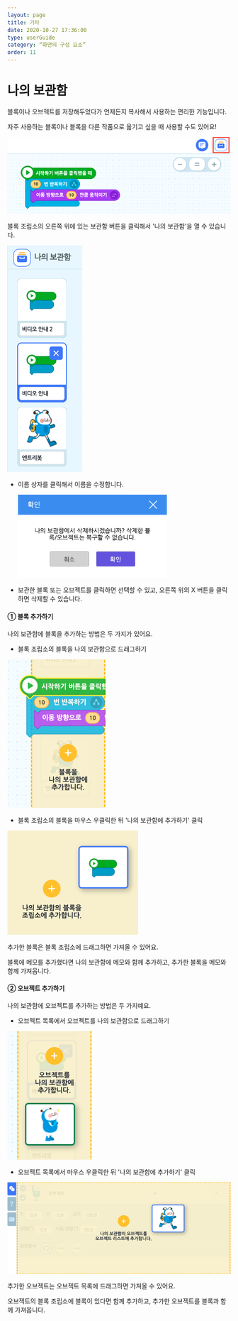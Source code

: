 ```yaml
---
layout: page
title: 기타
date: 2020-10-27 17:36:00
type: userGuide
category: “화면의 구성 요소”
order: 11
---
```


# 나의 보관함

블록이나 오브젝트를 저장해두었다가 언제든지 복사해서 사용하는 편리한 기능입니다.

자주 사용하는 블록이나 블록을 다른 작품으로 옮기고 싶을 때 사용할 수도 있어요!

![block-storage-button](images/window/block-storage-button.png)



블록 조립소의 오른쪽 위에 있는 보관함 버튼을 클릭해서 '나의 보관함'을 열 수 있습니다.



![storage-list](images/window/storage-list.png)



+ 이름 상자를 클릭해서 이름을 수정합니다.



  <img src="images/window/storage-delete.png" alt="storage-delete" style="zoom:67%;" />



+ 보관한 블록 또는 오브젝트를 클릭하면 선택할 수 있고, 오른쪽 위의 X 버튼을 클릭하면 삭제할 수 있습니다.









#### ① 블록 추가하기

나의 보관함에 블록을 추가하는 방법은 두 가지가 있어요.

+ 블록 조립소의 블록을 나의 보관함으로 드래그하기



![storage-add-block](images/window/storage-add-block.png)



+ 블록 조립소의 블록을 마우스 우클릭한 뒤 '나의 보관함에 추가하기' 클릭





![storage-import-block](images/window/storage-import-block.png)



추가한 블록은 블록 조립소에 드래그하면 가져올 수 있어요.

블록에 메모를 추가했다면 나의 보관함에 메모와 함께 추가하고, 추가한 블록을 메모와 함께 가져옵니다.



#### ② 오브젝트 추가하기

나의 보관함에 오브젝트를 추가하는 방법은 두 가지예요.

+ 오브젝트 목록에서 오브젝트를 나의 보관함으로 드래그하기



![storage-add-object](images/window/storage-add-object.png)



+ 오브젝트 목록에서 마우스 우클릭한 뒤 '나의 보관함에 추가하기' 클릭




![storage-import-object](images/window/storage-import-object.png)



추가한 오브젝트는 오브젝트 목록에 드래그하면 가져올 수 있어요.

오브젝트의 블록 조립소에 블록이 있다면 함께 추가하고, 추가한 오브젝트를 블록과 함께 가져옵니다.

